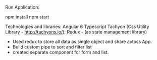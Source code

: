 Run Application:

npm install
npm start


Technologies and libraries:
Angular 6
Typescript
Tachyon (Css Utility Library - http://tachyons.io/);
Redux - (as state management library)

- Used redux to store all data as single object and share actoss App.
- Build custom pipe to sort and filter list
- created separate component for form and list.

	